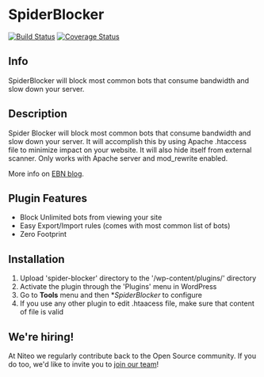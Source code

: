 # SpiderBlocker

[![Build Status](https://travis-ci.org/niteoweb/spiderblocker.svg?branch=master)](https://travis-ci.org/niteoweb/spiderblocker)
[![Coverage Status](https://coveralls.io/repos/niteoweb/spiderblocker/badge.svg)](https://coveralls.io/r/niteoweb/spiderblocker)

## Info

SpiderBlocker will block most common bots that consume bandwidth and slow down your server.

## Description

Spider Blocker will block most common bots that consume bandwidth and slow down your server. It will accomplish this by using Apache .htaccess file to minimize impact on your website. It will also hide itself from external scanner. Only works with Apache server and mod_rewrite enabled.

More info on <a href="http://blog.easyblognetworks.com/2015/free-spider-blocker-plugin/">EBN blog</a>.

## Plugin Features
* Block Unlimited bots from viewing your site
* Easy Export/Import rules (comes with most common list of bots)
* Zero Footprint

## Installation

1. Upload 'spider-blocker' directory to the '/wp-content/plugins/' directory
2. Activate the plugin through the 'Plugins' menu in WordPress
3. Go to **Tools** menu and then **SpiderBlocker* to configure
4. If you use any other plugin to edit .htaacess file, make sure that content of file is valid

## We're hiring!

At Niteo we regularly contribute back to the Open Source community. If you do too, we'd like to invite you to [join our team](https://niteo.co/careers)!
